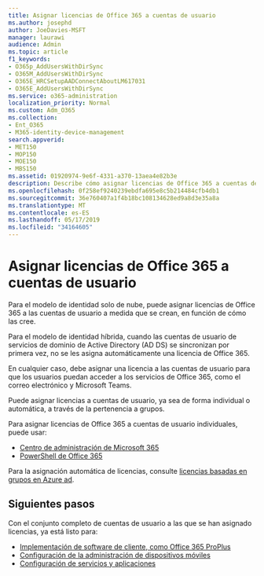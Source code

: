 ```yaml
---
title: Asignar licencias de Office 365 a cuentas de usuario
ms.author: josephd
author: JoeDavies-MSFT
manager: laurawi
audience: Admin
ms.topic: article
f1_keywords:
- O365p_AddUsersWithDirSync
- O365M_AddUsersWithDirSync
- O365E_HRCSetupAADConnectAboutLM617031
- O365E_AddUsersWithDirSync
ms.service: o365-administration
localization_priority: Normal
ms.custom: Adm_O365
ms.collection:
- Ent_O365
- M365-identity-device-management
search.appverid:
- MET150
- MOP150
- MOE150
- MBS150
ms.assetid: 01920974-9e6f-4331-a370-13aea4e82b3e
description: Describe cómo asignar licencias de Office 365 a cuentas de usuario, ya sea de forma individual o en función de la pertenencia a grupos.
ms.openlocfilehash: 0f258ef9240239ebdfa695e8c5b214484cfb4db1
ms.sourcegitcommit: 36e760407a1f4b18bc108134628ed9a8d3e35a8a
ms.translationtype: MT
ms.contentlocale: es-ES
ms.lasthandoff: 05/17/2019
ms.locfileid: "34164605"
---
```

# <a name="assign-office-365-licenses-to-user-accounts"></a>Asignar licencias de Office 365 a cuentas de usuario

Para el modelo de identidad solo de nube, puede asignar licencias de Office 365 a las cuentas de usuario a medida que se crean, en función de cómo las cree.

Para el modelo de identidad híbrida, cuando las cuentas de usuario de servicios de dominio de Active Directory (AD DS) se sincronizan por primera vez, no se les asigna automáticamente una licencia de Office 365.

En cualquier caso, debe asignar una licencia a las cuentas de usuario para que los usuarios puedan acceder a los servicios de Office 365, como el correo electrónico y Microsoft Teams.

Puede asignar licencias a cuentas de usuario, ya sea de forma individual o automática, a través de la pertenencia a grupos.

Para asignar licencias de Office 365 a cuentas de usuario individuales, puede usar:

- [Centro de administración de Microsoft 365](https://docs.microsoft.com/office365/admin/subscriptions-and-billing/assign-licenses-to-users)
- [PowerShell de Office 365](https://docs.microsoft.com/office365/enterprise/powershell/assign-licenses-to-user-accounts-with-office-365-powershell)

Para la asignación automática de licencias, consulte [licencias basadas en grupos en Azure ad](https://docs.microsoft.com/azure/active-directory/fundamentals/active-directory-licensing-whatis-azure-portal).

## <a name="next-steps"></a>Siguientes pasos

Con el conjunto completo de cuentas de usuario a las que se han asignado licencias, ya está listo para:

- [Implementación de software de cliente, como Office 365 ProPlus](https://docs.microsoft.com/DeployOffice/deployment-guide-for-office-365-proplus)
- [Configuración de la administración de dispositivos móviles](https://support.office.com/article/set-up-mobile-device-management-mdm-in-office-365-dd892318-bc44-4eb1-af00-9db5430be3cd)
- [Configuración de servicios y aplicaciones](configure-services-and-applications.md)
